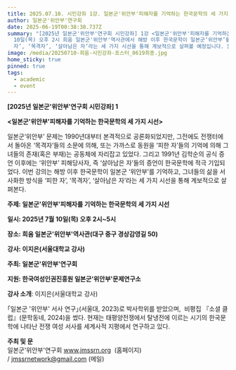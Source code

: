 ```yaml
---
title: 2025.07.10. 시민강좌 1강. 일본군'위안부'피해자를 기억하는 한국문학의 세 가지 시선
author: 일본군'위안부'연구회
date: 2025-06-19T00:38:38.737Z
summary: "[2025년 일본군'위안부'연구회 시민강좌] 1강 <일본군'위안부'피해자를 기억하는 한국문학의 세 가지 시선> - 7월
  10일(목) 오후 2시 희움 일본군'위안부'역사관에서 해방 이후 한국문학이 일본군‘위안부’를 기억하고, 그녀들의 삶을 서사화한 방식을 ‘피한
  자’, ‘목격자’, ‘살아남은 자’라는 세 가지 시선을 통해 계보적으로 살펴볼 예정입니다. 많은 관심과 참여 부탁드립니다."
image: /media/20250710-희움-시민강좌-포스터_0619최종.jpg
home_sticky: true
pinned: true
tags:
  - academic
  - event
---
```

**\[2025년 일본군'위안부'연구회 시민강좌] 1**

**<일본군'위안부'피해자를 기억하는 한국문학의 세 가지 시선>**



일본군‘위안부’ 문제는 1990년대부터 본격적으로 공론화되었지만, 그전에도 전쟁터에서 돌아온 ‘목격자’들의 소문에 의해, 또는 가까스로 동원을 ‘피한 자’들의 기억에 의해 그녀들의 존재(혹은 부재)는 공동체에 자리잡고 있었다. 그리고 1991년 김학순의 공식 증언 이후에는 ‘위안부’ 피해당사자, 즉 ‘살아남은 자’들의 증언이 한국문학에 적극 기입되었다. 이번 강의는 해방 이후 한국문학이 일본군 ‘위안부’를 기억하고, 그녀들의 삶을 서사화한 방식을 ‘피한 자’, ‘목격자’, ‘살아남은 자’라는 세 가지 시선을 통해 계보적으로 살펴본다.



**주제: 일본군'위안부'피해자를 기억하는 한국문학의 세 가지 시선**

**일시: 2025년 7월 10일(목) 오후 2시~5시**

**장소: 희움 일본군'위안부'역사관(대구 중구 경상감영길 50)**

**강사: 이지은(서울대학교 강사)**

**주최: 일본군'위안부'연구회**

**지원: 한국여성인권진흥원 일본군'위안부'문제연구소**

**강사 소개**: 이지은(서울대학교 강사)

｢일본군 '위안부' 서사 연구｣(서울대, 2023)로 박사학위를 받았으며,  비평집 『소셜 클럽』(문학동네, 2024)을 썼다. 현재는 태평양전쟁에서 탈냉전에 이르는 시기의 한국문학에 나타난 전쟁 여성 서사를 세계사적 지평에서 연구하고 있다. 



**주최 및 문**\
일본군'위안부'연구회 www.jmssrn.org  (홈페이지) / jmssrnetwork@gmail.com (메일)